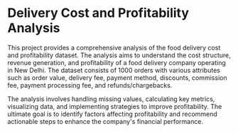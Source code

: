 # Delivery Cost and Profitability Analysis
This project provides a comprehensive analysis of the food delivery cost and profitability dataset. The analysis aims to understand the cost structure, revenue generation, and profitability of a food delivery company operating in New Delhi. The dataset consists of 1000 orders with various attributes such as order value, delivery fee, payment method, discounts, commission fee, payment processing fee, and refunds/chargebacks.

The analysis involves handling missing values, calculating key metrics, visualizing data, and implementing strategies to improve profitability. The ultimate goal is to identify factors affecting profitability and recommend actionable steps to enhance the company's financial performance.

